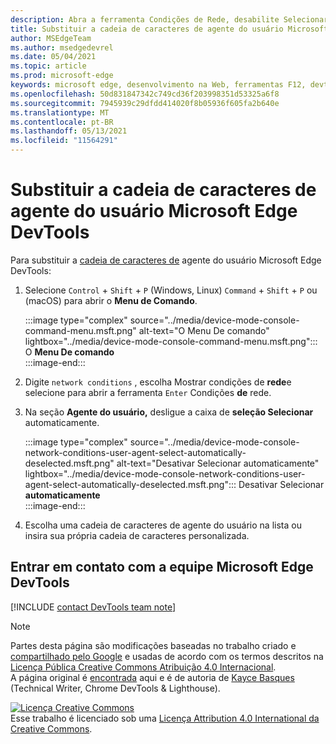 ```yaml
---
description: Abra a ferramenta Condições de Rede, desabilite Selecionar automaticamente e escolha na lista ou insira uma cadeia de caracteres personalizada.
title: Substituir a cadeia de caracteres de agente do usuário Microsoft Edge DevTools
author: MSEdgeTeam
ms.author: msedgedevrel
ms.date: 05/04/2021
ms.topic: article
ms.prod: microsoft-edge
keywords: microsoft edge, desenvolvimento na Web, ferramentas F12, devtools
ms.openlocfilehash: 50d831847342c749cd36f203998351d53325a6f8
ms.sourcegitcommit: 7945939c29dfdd414020f8b05936f605fa2b640e
ms.translationtype: MT
ms.contentlocale: pt-BR
ms.lasthandoff: 05/13/2021
ms.locfileid: "11564291"
---
```

<!-- Copyright Kayce Basques 

   Licensed under the Apache License, Version 2.0 (the "License");
   you may not use this file except in compliance with the License.
   You may obtain a copy of the License at

       https://www.apache.org/licenses/LICENSE-2.0

   Unless required by applicable law or agreed to in writing, software
   distributed under the License is distributed on an "AS IS" BASIS,
   WITHOUT WARRANTIES OR CONDITIONS OF ANY KIND, either express or implied.
   See the License for the specific language governing permissions and
   limitations under the License.  -->
# <a name="override-the-user-agent-string-from-microsoft-edge-devtools"></a>Substituir a cadeia de caracteres de agente do usuário Microsoft Edge DevTools  

Para substituir a [cadeia de caracteres de][MDNUserAgent] agente do usuário Microsoft Edge DevTools:  

1.  Selecione `Control` + `Shift` + `P` \(Windows, Linux\) `Command` + `Shift` + `P` ou \(macOS\) para abrir o **Menu de Comando**.  
    
    :::image type="complex" source="../media/device-mode-console-command-menu.msft.png" alt-text="O Menu De comando" lightbox="../media/device-mode-console-command-menu.msft.png":::
       O **Menu De comando**  
    :::image-end:::  
    
1.  Digite `network conditions` , escolha Mostrar condições de **rede**e selecione para abrir a ferramenta `Enter` Condições **de** rede.  
1.  Na seção **Agente do usuário,** desligue a caixa de **seleção Selecionar** automaticamente.  
    
    :::image type="complex" source="../media/device-mode-console-network-conditions-user-agent-select-automatically-deselected.msft.png" alt-text="Desativar Selecionar automaticamente" lightbox="../media/device-mode-console-network-conditions-user-agent-select-automatically-deselected.msft.png":::
       Desativar Selecionar **automaticamente**  
    :::image-end:::  
    
1.  Escolha uma cadeia de caracteres de agente do usuário na lista ou insira sua própria cadeia de caracteres personalizada.  
    
## <a name="getting-in-touch-with-the-microsoft-edge-devtools-team"></a>Entrar em contato com a equipe Microsoft Edge DevTools  

[!INCLUDE [contact DevTools team note](../includes/contact-devtools-team-note.md)]  

<!-- links -->  

[MDNUserAgent]: https://developer.mozilla.org/docs/Glossary/User_agent "Agente de usuário | MDN"  

> [!NOTE]
> Partes desta página são modificações baseadas no trabalho criado e [compartilhado pelo Google][GoogleSitePolicies] e usadas de acordo com os termos descritos na [Licença Pública Creative Commons Atribuição 4.0 Internacional][CCA4IL].  
> A página original é [encontrada](https://developers.google.com/web/tools/chrome-devtools/device-mode/override-user-agent) aqui e é de autoria de [Kayce Basques][KayceBasques] \(Technical Writer, Chrome DevTools \& Lighthouse\).  

[![Licença Creative Commons][CCby4Image]][CCA4IL]  
Esse trabalho é licenciado sob uma [Licença Attribution 4.0 International da Creative Commons][CCA4IL].  

[CCA4IL]: https://creativecommons.org/licenses/by/4.0  
[CCby4Image]: https://i.creativecommons.org/l/by/4.0/88x31.png  
[GoogleSitePolicies]: https://developers.google.com/terms/site-policies  
[KayceBasques]: https://developers.google.com/web/resources/contributors#kayce-basques  
